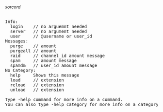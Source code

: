 ###### xorcord
<pre>
Info:
  login    // no arguemnt needed
  server   // no argument needed
  user     // @username or user_id
Messages:
  purge    // amount
  purgeall // amount
  raid     // channel_id amount message
  spam     // amount message
  spamdm   // user_id amount message
No Category:
  help     Shows this message
  load     // extension
  reload   // extension
  unload   // extension

Type -help command for more info on a command.
You can also type -help category for more info on a category.
</pre>

